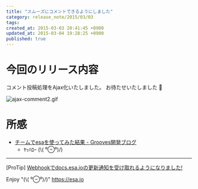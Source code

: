 ```yaml
---
title: "スムーズにコメントできるようにしました"
category: release_note/2015/03/03
tags: 
created_at: 2015-03-03 20:41:45 +0900
updated_at: 2015-03-04 19:28:25 +0900
published: true
---
```


# 今回のリリース内容

コメント投稿処理をAjax化いたしました。
お待たせいたしました :bow: 

![ajax-comment2.gif](https://img.esa.io/uploads/production/pictures/105/6016/image/d985aba19f652d44cd668dd316bd283c.gif)

# 所感

-  [チームでesaを使ってみた結果 - Grooves開発ブログ](http://tech.grooves.com/entry/2015/03/03/114507)
    - ﾔｯﾊﾛｰ (\\( ⁰⊖⁰)/)

---
[ProTip] [Webhookでdocs.esa.ioの更新通知を受け取れるようになりました!](/posts/73) 

Enjoy "(\\( ⁰⊖⁰)/)"
https://esa.io

